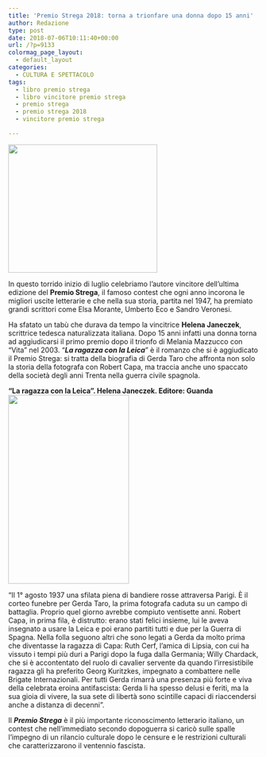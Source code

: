 ```yaml
---
title: 'Premio Strega 2018: torna a trionfare una donna dopo 15 anni'
author: Redazione
type: post
date: 2018-07-06T10:11:40+00:00
url: /?p=9133
colormag_page_layout:
  - default_layout
categories:
  - CULTURA E SPETTACOLO
tags:
  - libro premio strega
  - libro vincitore premio strega
  - premio strega
  - premio strega 2018
  - vincitore premio strega

---
```

<img decoding="async" loading="lazy" class="size-medium wp-image-9135 alignleft" src="https://progressonline.it/wp-content/uploads/2018/07/helena-janeczek-foto-di-chiara-ciccocioppo-300x258.jpg" alt="" width="300" height="258" />

In questo torrido inizio di luglio celebriamo l’autore vincitore dell’ultima edizione del **Premio Strega**, il famoso contest che ogni anno incorona le migliori uscite letterarie e che nella sua storia, partita nel 1947, ha premiato grandi scrittori come Elsa Morante, Umberto Eco e Sandro Veronesi.

Ha sfatato un tabù che durava da tempo la vincitrice **Helena Janeczek**, scrittrice tedesca naturalizzata italiana. Dopo 15 anni infatti una donna torna ad aggiudicarsi il primo premio dopo il trionfo di Melania Mazzucco con “Vita” nel 2003. “**_La ragazza con la Leica_**” è il romanzo che si è aggiudicato il Premio Strega: si tratta della biografia di Gerda Taro che affronta non solo la storia della fotografa con Robert Capa, ma traccia anche uno spaccato della società degli anni Trenta nella guerra civile spagnola.

**“La ragazza con la Leica”. Helena Janeczek. Editore: Guanda<img decoding="async" loading="lazy" class=" wp-image-9136 alignright" src="https://progressonline.it/wp-content/uploads/2018/07/la_ragazza_con_la_leica-192x300.jpg" alt="" width="243" height="380" />**

“Il 1° agosto 1937 una sfilata piena di bandiere rosse attraversa Parigi. È il corteo funebre per Gerda Taro, la prima fotografa caduta su un campo di battaglia. Proprio quel giorno avrebbe compiuto ventisette anni. Robert Capa, in prima fila, è distrutto: erano stati felici insieme, lui le aveva insegnato a usare la Leica e poi erano partiti tutti e due per la Guerra di Spagna. Nella folla seguono altri che sono legati a Gerda da molto prima che diventasse la ragazza di Capa: Ruth Cerf, l’amica di Lipsia, con cui ha vissuto i tempi più duri a Parigi dopo la fuga dalla Germania; Willy Chardack, che si è accontentato del ruolo di cavalier servente da quando l’irresistibile ragazza gli ha preferito Georg Kuritzkes, impegnato a combattere nelle Brigate Internazionali. Per tutti Gerda rimarrà una presenza più forte e viva della celebrata eroina antifascista: Gerda li ha spesso delusi e feriti, ma la sua gioia di vivere, la sua sete di libertà sono scintille capaci di riaccendersi anche a distanza di decenni”.

Il **_Premio Strega_** è il più importante riconoscimento letterario italiano, un contest che nell’immediato secondo dopoguerra si caricò sulle spalle l’impegno di un rilancio culturale dopo le censure e le restrizioni culturali che caratterizzarono il ventennio fascista.